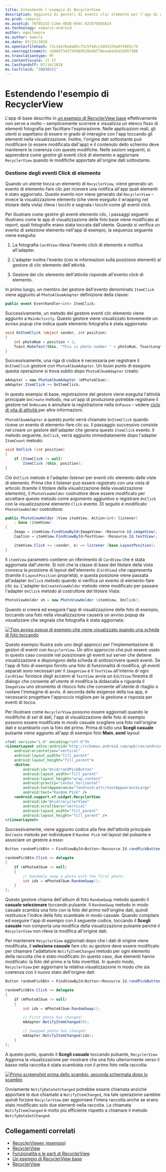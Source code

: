 ```yaml
---
title: Estendendo l'esempio di RecyclerView
description: Aggiunta di gestori di eventi clic elemento per l'app di esempio di RecyclerView.
ms.prod: xamarin
ms.assetid: 707EE1CE-C164-485B-944C-82C6795E8A24
ms.technology: xamarin-android
author: mgmclemore
ms.author: mamcle
ms.date: 07/13/2018
ms.openlocfilehash: 73c14e76a4a65c73c5fe0cc3d43329a9f4965c74
ms.sourcegitcommit: cb80df345795989528e9df78eea8a5b45d45f308
ms.translationtype: MT
ms.contentlocale: it-IT
ms.lasthandoff: 07/14/2018
ms.locfileid: "39038521"
---
```

# <a name="extending-the-recyclerview-example"></a>Estendendo l'esempio di RecyclerView


L'app di base descritto in [un esempio di RecyclerView base](~/android/user-interface/layouts/recycler-view/recyclerview-example.md) effettivamente non serve a molto &ndash; semplicemente scorrere e visualizza un elenco fisso di elementi fotografia per facilitare l'esplorazione. Nelle applicazioni reali, gli utenti si aspettano di essere in grado di interagire con l'app toccando gli elementi nella visualizzazione. Inoltre, l'origine dati sottostante può modificare (o essere modificata dall'app) e il contenuto dello schermo deve mantenere la coerenza con queste modifiche. Nelle sezioni seguenti, si apprenderà come gestire gli eventi click di elemento e aggiornare `RecyclerView` quando le modifiche apportate all'origine dati sottostante.


### <a name="handling-item-click-events"></a>Gestione degli eventi Click di elemento

Quando un utente tocca un elemento di `RecyclerView`, viene generato un evento di elemento-fare clic per ricevere una notifica all'app quali elementi è stato aggiornato. Questo evento non viene generato dal `RecyclerView` &ndash; invece la visualizzazione elemento (che viene eseguito il wrapping nel titolare della vista) rileva i tocchi e segnala i tocchi come gli eventi click.

Per illustrare come gestire gli eventi elemento clic, i passaggi seguenti illustrano come le app di visualizzazione delle foto base viene modificato al report, quali fotografie erano stata toccata dall'utente. Quando si verifica un evento di selezione elemento nell'app di esempio, la sequenza seguente viene eseguita:

1.  La fotografia `CardView` rileva l'evento click di elemento e notifica all'adapter.

2.  L'adapter inoltra l'evento (con le informazioni sulla posizione elementi) al gestore di clic elemento dell'attività.

3.  Gestore dei clic elemento dell'attività risponde all'evento click di elemento.

In primo luogo, un membro del gestore dell'evento denominato `ItemClick` viene aggiunto al `PhotoAlbumAdapter` definizione della classe:

```csharp
public event EventHandler<int> ItemClick;
```

Successivamente, un metodo del gestore eventi clic elemento viene aggiunto a `MainActivity`.
Questo gestore viene visualizzato brevemente un avviso popup che indica quale elemento fotografia è stata aggiornata:

```csharp
void OnItemClick (object sender, int position)
{
    int photoNum = position + 1;
    Toast.MakeText(this, "This is photo number " + photoNum, ToastLength.Short).Show();
}

```

Successivamente, una riga di codice è necessaria per registrare il `OnItemClick` gestore con `PhotoAlbumAdapter`. Un buon punto di eseguire questa operazione si trova subito dopo `PhotoAlbumAdapter` creato: 

```csharp
mAdapter = new PhotoAlbumAdapter (mPhotoAlbum);
mAdapter.ItemClick += OnItemClick;

```

In questo esempio di base, registrazione del gestore viene eseguita l'attività principale `OnCreate` metodo, ma un'app di produzione potrebbe registrare il gestore nel `OnResume` e annullare la registrazione nella `OnPause` &ndash; vedere [ciclo di vita di attività ](~/android/app-fundamentals/activity-lifecycle/index.md) per altre informazioni.

`PhotoAlbumAdapter` a questo punto verrà chiamato `OnItemClick` quando riceve un evento di elemento-fare clic su. Il passaggio successivo consiste nel creare un gestore dell'adapter che genera questo `ItemClick` evento. Il metodo seguente, `OnClick`, verrà aggiunto immediatamente dopo l'adapter `ItemCount` metodo:

```csharp
void OnClick (int position)
{
    if (ItemClick != null)
        ItemClick (this, position);
}
```

Ciò `OnClick` metodo è l'adapter *listener* per eventi clic elemento dalle viste di elemento. Prima che il listener può essere registrato con una vista di articolo (tramite il titolare della visualizzazione della visualizzazione elemento), il `PhotoViewHolder` costruttore deve essere modificato per accettare questo metodo come argomento aggiuntivo e registrare `OnClick` con la visualizzazione elemento `Click` evento.
Di seguito è modificato `PhotoViewHolder` costruttore:

```csharp
public PhotoViewHolder (View itemView, Action<int> listener)
    : base (itemView)
{
    Image = itemView.FindViewById<ImageView> (Resource.Id.imageView);
    Caption = itemView.FindViewById<TextView> (Resource.Id.textView);

    itemView.Click += (sender, e) => listener (base.LayoutPosition);
}

```

Il `itemView` parametro contiene un riferimento di `CardView` che è stata aggiornata dall'utente. Si noti che la classe di base del titolare della vista conosca la posizione di layout dell'elemento (`CardView`) che rappresenta (tramite il `LayoutPosition` proprietà), e questa posizione viene passata all'adapter `OnClick` metodo quando si verifica un evento di elemento-fare clic su. L'adapter `OnCreateViewHolder` metodo viene modificato per passare l'adapter `OnClick` metodo al costruttore del titolare Vista:

```csharp
PhotoViewHolder vh = new PhotoViewHolder (itemView, OnClick);
```

Quando si creerà ed eseguirà l'app di visualizzazione delle foto di esempio, toccando una foto nella visualizzazione causerà un avviso popup da visualizzare che segnala che fotografia è stata aggiornata:

[![Tipo avviso popup di esempio che viene visualizzato quando una scheda di foto toccando](extending-the-example-images/01-photo-selected-sml.png)](extending-the-example-images/01-photo-selected.png#lightbox)

Questo esempio illustra solo uno degli approcci per l'implementazione di gestori di eventi con `RecyclerView`. Un altro approccio che può essere usato in questo caso consiste nel posizionare gli eventi sul server che detiene visualizzazione e dispongono della scheda di sottoscrivere questi eventi. Se l'app di foto di esempio fornito una foto di funzionalità di modifica, gli eventi separati sono necessari per il `ImageView` e il `TextView` all'interno di ogni `CardView`: fornisce degli accenni al `TextView` avvia un `EditView` finestra di dialogo che consente all'utente di modifica la didascalia e riguarda il `ImageView` uno strumento di ritocco foto che consente all'utente di ritaglio o ruotare l'immagine di avvio. A seconda delle esigenze della tua app, è necessario progettare l'approccio migliore per la gestione e risposta per eventi di tocco.

Per illustrare come `RecyclerView` possono essere aggiornati quando le modifiche di set di dati, l'app di visualizzazione delle foto di esempio possono essere modificate in modo casuale scegliere una foto nell'origine dati e scambiarlo con la foto del primo. Prima di tutto una **Scegli casuale** pulsante viene aggiunto all'app di esempio foto **Main. axml** layout:

```xml
<?xml version="1.0" encoding="utf-8"?>
<LinearLayout xmlns:android="http://schemas.android.com/apk/res/android"
    android:orientation="vertical"
    android:layout_width="fill_parent"
    android:layout_height="fill_parent">
    <Button
        android:id="@+id/randPickButton"
        android:layout_width="fill_parent"
        android:layout_height="wrap_content"
        android:gravity="center_horizontal"
        android:textAppearance="?android:attr/textAppearanceLarge"
        android:text="Random Pick" />
    <android.support.v7.widget.RecyclerView
        android:id="@+id/recyclerView"
        android:scrollbars="vertical"
        android:layout_width="fill_parent"
        android:layout_height="fill_parent" />
</LinearLayout>
```

Successivamente, viene aggiunto codice alla fine dell'attività principale `OnCreate` metodo per individuare il `Random Pick` nel layout del pulsante e associare un gestore a esso:

```csharp
Button randomPickBtn = FindViewById<Button>(Resource.Id.randPickButton);

randomPickBtn.Click += delegate
{
    if (mPhotoAlbum != null)
    {
        // Randomly swap a photo with the first photo:
        int idx = mPhotoAlbum.RandomSwap();
    }
};

```

Questo gestore chiama dell'album di foto `RandomSwap` metodo quando il **casuale selezionare** toccando pulsante. Il `RandomSwap` metodo in modo casuale scambia una foto con la foto del primo nell'origine dati, quindi restituisce l'indice della foto scambiate in modo casuale. Quando compilare ed eseguire l'app di esempio con il seguente codice, toccando il **Scegli casuale** non comporta una modifica della visualizzazione pulsante perché il `RecyclerView` non rileva la modifica all'origine dati.

Per mantenere `RecyclerView` aggiornati dopo che i dati di origine viene modificata, il **seleziona casuale** fare clic su gestore deve essere modificato per chiamare l'adattatore `NotifyItemChanged` metodo per ogni elemento della raccolta che è stato modificato (in questo caso, due elementi hanno modificato: la foto del primo e la foto invertita). In questo modo, `RecyclerView` per aggiornare la relativa visualizzazione in modo che sia coerenza con il nuovo stato dell'origine dati:

```csharp
Button randomPickBtn = FindViewById<Button>(Resource.Id.randPickButton);

randomPickBtn.Click += delegate
{
    if (mPhotoAlbum != null)
    {
        int idx = mPhotoAlbum.RandomSwap();

        // First photo has changed:
        mAdapter.NotifyItemChanged(0);

        // Swapped photo has changed:
        mAdapter.NotifyItemChanged(idx);
    }
};

```

A questo punto, quando il **Scegli casuale** toccando pulsante, `RecyclerView` Aggiorna la visualizzazione per mostrare che una foto ulteriormente verso il basso nella raccolta è stata scambiata con il primo foto nella raccolta:

[![Primo screenshot prima dello scambio, seconda schermata dopo lo scambio](extending-the-example-images/02-random-pick-sml.png)](extending-the-example-images/02-random-pick.png#lightbox)

Ovviamente `NotifyDataSetChanged` potrebbe essere chiamata anziché apportare le due chiamate a `NotifyItemChanged`, ma tale operazione sarebbe quindi forzare `RecyclerView` per aggiornare l'intera raccolta anche se erano stato modificato solo due elementi nella raccolta. La chiamata `NotifyItemChanged` è molto più efficiente rispetto a chiamare il metodo `NotifyDataSetChanged`.


## <a name="related-links"></a>Collegamenti correlati

- [RecyclerViewer (esempio)](https://developer.xamarin.com/samples/monodroid/android5.0/RecyclerViewer)
- [RecyclerView](~/android/user-interface/layouts/recycler-view/index.md)
- [Funzionalità e le parti di RecyclerView](~/android/user-interface/layouts/recycler-view/parts-and-functionality.md)
- [Un esempio di RecyclerView base](~/android/user-interface/layouts/recycler-view/recyclerview-example.md)
- [RecyclerView](https://developer.android.com/reference/android/support/v7/widget/RecyclerView.html)
